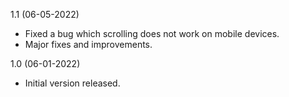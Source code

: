1.1 (06-05-2022)
- Fixed a bug which scrolling does not work on mobile devices.
- Major fixes and improvements.

1.0 (06-01-2022)
- Initial version released.
